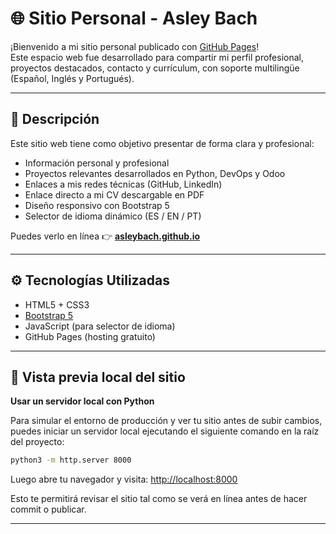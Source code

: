 # 🌐 Sitio Personal - Asley Bach

¡Bienvenido a mi sitio personal publicado con [GitHub Pages](https://asleybach.github.io)!  
Este espacio web fue desarrollado para compartir mi perfil profesional, proyectos destacados, contacto y currículum, con soporte multilingüe (Español, Inglés y Portugués).

---

## 📌 Descripción

Este sitio web tiene como objetivo presentar de forma clara y profesional:

- Información personal y profesional
- Proyectos relevantes desarrollados en Python, DevOps y Odoo
- Enlaces a mis redes técnicas (GitHub, LinkedIn)
- Enlace directo a mi CV descargable en PDF
- Diseño responsivo con Bootstrap 5
- Selector de idioma dinámico (ES / EN / PT)

Puedes verlo en línea 👉 **[asleybach.github.io](https://asleybach.github.io)**

---

## ⚙️ Tecnologías Utilizadas

- HTML5 + CSS3
- [Bootstrap 5](https://getbootstrap.com/)
- JavaScript (para selector de idioma)
- GitHub Pages (hosting gratuito)

---

## 👀 Vista previa local del sitio

**Usar un servidor local con Python**

Para simular el entorno de producción y ver tu sitio antes de subir cambios, puedes iniciar un servidor local ejecutando el siguiente comando en la raíz del proyecto:

```bash
python3 -m http.server 8000
```

Luego abre tu navegador y visita:
[http://localhost:8000](http://localhost:8000)

Esto te permitirá revisar el sitio tal como se verá en línea antes de hacer commit o publicar.

---

